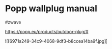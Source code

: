 # Popp wallplug manual
#zwave

https://popp.eu/products/outdoor-plug/#

![[6971a249-34c9-4068-9df3-b8ccea14ba9f.jpg]]